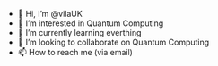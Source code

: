- 👋 Hi, I’m @vilaUK
- 👀 I’m interested in Quantum Computing
- 🌱 I’m currently learning everthing
- 💞️ I’m looking to collaborate on Quantum Computing
- 📫 How to reach me (via email)

<!---
vilaUK/vilaUK is a ✨ special ✨ repository because its `README.md` (this file) appears on your GitHub profile.
You can click the Preview link to take a look at your changes.
--->
